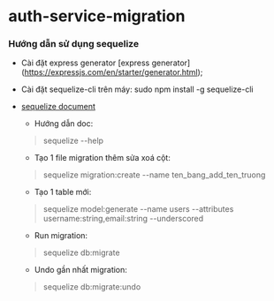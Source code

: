 # auth-service-migration
### Hướng dẫn sử dụng sequelize
* Cài đặt express generator [express generator] (https://expressjs.com/en/starter/generator.html);
* Cài đặt sequelize-cli trên máy: sudo npm install -g sequelize-cli 
* [sequelize document](https://sequelize.readthedocs.io/en/v3/docs/migrations/)

    * Hướng dẫn doc: 
  > sequelize --help

  * Tạo 1 file migration thêm sửa xoá cột: 
  > sequelize migration:create --name ten_bang_add_ten_truong

  * Tạo 1 table mới: 
  > sequelize model:generate --name users --attributes username:string,email:string  --underscored

  * Run migration: 
  > sequelize db:migrate
  
  * Undo gần nhất migration: 
  > sequelize db:migrate:undo

